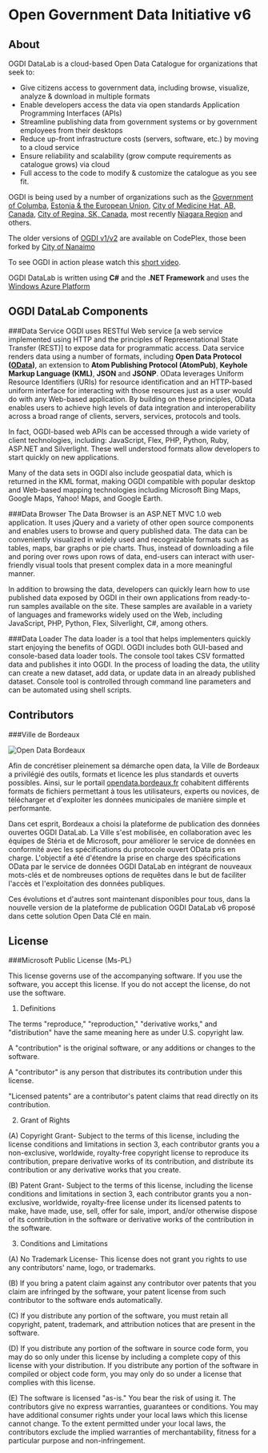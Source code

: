 Open Government Data Initiative v6
==================================================


About
-----

OGDI DataLab is a cloud-based Open Data Catalogue for organizations that seek to:

* Give citizens access to government data, including browse, visualize, analyze & download in multiple formats
* Enable developers access the data via open standards Application Programming Interfaces (APIs) 
* Streamline publishing data from government systems or by government employees from their desktops
* Reduce up-front infrastructure costs (servers, software, etc.) by moving to a cloud service
* Ensure reliability and scalability (grow compute requirements as catalogue grows) via cloud
* Full access to the code to modify & customize the catalogue as you see fit.

OGDI is being used by a number of organizations such as the [Government of Columba](http://datos.gov.co/), [Estonia & the European Union](http://dev.govdata.eu/DataCatalog/DataSetList), [City of Medicine Hat, AB, Canada](http://data.medicinehat.ca/), [City of Regina, SK, Canada](http://www.regina.ca/residents/open-government/data/), most recently [Niagara Region](http://www.niagararegion.ca/government/opendata/data-catalogue.aspx) and others.


The older versions of [OGDI v1/v2](http://ogdi.codeplex.com) are available on CodePlex, those been forked by [City of Nanaimo](http://www.nanaimo.ca/EN/main/departments/106/DataCatalogue/About.html) 

To see OGDI in action please watch this [short video](http://blip.tv/file/get/Ogditeam-OGDIIntroductoryVideo528.wmv).

OGDI DataLab is written using **C#** and the **.NET Framework** and uses the [Windows Azure Platform](http://www.microsoft.com/windowsazure)


OGDI DataLab Components
-----------------------

###Data Service
OGDI uses RESTful Web service [a web service implemented using HTTP and the principles of Representational State Transfer (REST)] to expose data for programmatic access. Data service renders data using a number of formats, including **Open Data Protocol ([OData](http://www.odata.org))**, an extension to **Atom Publishing Protocol (AtomPub)**, **Keyhole Markup Language (KML)**, **JSON** and **JSONP**. OData leverages Uniform Resource Identifiers (URIs) for resource identification and an HTTP-based uniform interface for interacting with those resources just as a user would do with any Web-based application. By building on these principles, OData enables users to achieve high levels of data integration and interoperability across a broad range of clients, servers, services, protocols and tools. 

In fact, OGDI-based web APIs can be accessed through a wide variety of client technologies, including: JavaScript, Flex, PHP, Python, Ruby, ASP.NET and Silverlight. These well understood formats allow developers to start quickly on new applications.

Many of the data sets in OGDI also include geospatial data, which is returned in the KML format, making OGDI compatible with popular desktop and Web-based mapping technologies including Microsoft Bing Maps, Google Maps, Yahoo! Maps, and Google Earth. 


###Data Browser
The Data Browser is an ASP.NET MVC 1.0 web application. It uses jQuery and a variety of other open source components and enables users to browse and query published data. The data can be conveniently visualized in widely used and recognizable formats such as tables, maps, bar graphs or pie charts. Thus, instead of downloading a file and poring over rows upon rows of data, end-users can interact with user-friendly visual tools that present complex data in a more meaningful manner.

In addition to browsing the data, developers can quickly learn how to use published data exposed by OGDI in their own applications from ready-to-run samples available on the site. These samples are available in a variety of languages and frameworks widely used on the Web, including JavaScript, PHP, Python, Flex, Silverlight, C#, among others. 


###Data Loader
The data loader is a tool that helps implementers quickly start enjoying the benefits of OGDI. OGDI includes both GUI-based and console-based data loader tools. The console tool takes CSV formatted data and publishes it into OGDI. In the process of loading the data, the utility can create a new dataset, add data, or update data in an already published dataset. Console tool is controlled through command line parameters and can be automated using shell scripts.


Contributors
------------

###Ville de Bordeaux

![Open Data Bordeaux](https://mspartner.microsoft.com/fr/fr/ApplicationLogs/Open%20Data%20bordeaux.png)

Afin de concrétiser pleinement sa démarche open data, la Ville de Bordeaux a privilégié des outils, formats et licence les plus standards et ouverts possibles. Ainsi, sur le portail  [opendata.bordeaux.fr](http://www.opendata.bordeaux.fr) cohabitent différents formats de fichiers permettant à tous les utilisateurs, experts ou novices, de télécharger et d'exploiter les données municipales de manière simple et performante.

Dans cet esprit, Bordeaux a choisi la plateforme de publication des données ouvertes OGDI DataLab. La Ville s'est mobilisée, en collaboration avec les équipes de Stéria et de Microsoft, pour améliorer le service de données en conformité avec les spécifications du protocole ouvert OData pris en charge. L'objectif a été d'étendre la prise en charge des spécifications OData par le service de données OGDI DataLab en intégrant de nouveaux mots-clés et de nombreuses options de requêtes dans le but de faciliter l'accès et l'exploitation des données publiques.

Ces évolutions et d'autres sont maintenant disponibles pour tous, dans la nouvelle version de la plateforme de publication OGDI DataLab v6 proposé dans cette solution Open Data Clé en main.


License
-------

###Microsoft Public License (Ms-PL)

This license governs use of the accompanying software. If you use the software, you accept this license. If you do not accept the license, do not use the software.

1. Definitions

The terms "reproduce," "reproduction," "derivative works," and "distribution" have the same meaning here as under U.S. copyright law.

A "contribution" is the original software, or any additions or changes to the software.

A "contributor" is any person that distributes its contribution under this license.

"Licensed patents" are a contributor's patent claims that read directly on its contribution.

2. Grant of Rights

(A) Copyright Grant- Subject to the terms of this license, including the license conditions and limitations in section 3, each contributor grants you a non-exclusive, worldwide, royalty-free copyright license to reproduce its contribution, prepare derivative works of its contribution, and distribute its contribution or any derivative works that you create.

(B) Patent Grant- Subject to the terms of this license, including the license conditions and limitations in section 3, each contributor grants you a non-exclusive, worldwide, royalty-free license under its licensed patents to make, have made, use, sell, offer for sale, import, and/or otherwise dispose of its contribution in the software or derivative works of the contribution in the software.

3. Conditions and Limitations

(A) No Trademark License- This license does not grant you rights to use any contributors' name, logo, or trademarks.

(B) If you bring a patent claim against any contributor over patents that you claim are infringed by the software, your patent license from such contributor to the software ends automatically.

(C) If you distribute any portion of the software, you must retain all copyright, patent, trademark, and attribution notices that are present in the software.

(D) If you distribute any portion of the software in source code form, you may do so only under this license by including a complete copy of this license with your distribution. If you distribute any portion of the software in compiled or object code form, you may only do so under a license that complies with this license.

(E) The software is licensed "as-is." You bear the risk of using it. The contributors give no express warranties, guarantees or conditions. You may have additional consumer rights under your local laws which this license cannot change. To the extent permitted under your local laws, the contributors exclude the implied warranties of merchantability, fitness for a particular purpose and non-infringement.